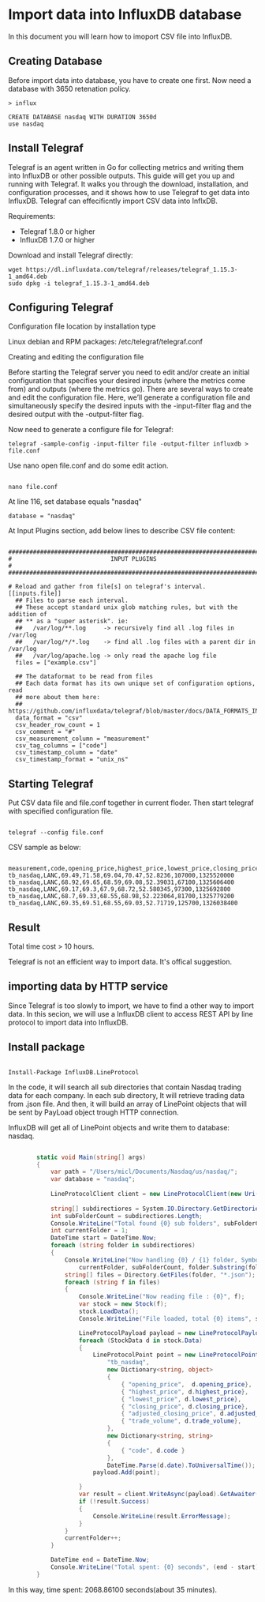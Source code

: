 # Import data into InfluxDB database

In this document you will learn how to imoport CSV file into InfluxDB.


## Creating Database

Before import data into database, you have to create one first. Now need a database with 3650 retenation policy.

```shell
> influx

CREATE DATABASE nasdaq WITH DURATION 3650d
use nasdaq

```


## Install Telegraf

Telegraf is an agent written in Go for collecting metrics and writing them into InfluxDB or other possible outputs. This guide will get you up and running with Telegraf. It walks you through the download, installation, and configuration processes, and it shows how to use Telegraf to get data into InfluxDB. Telegraf can effecificntly import CSV data into InflxDB.

Requirements:

+ Telegraf 1.8.0 or higher
+ InfluxDB 1.7.0 or higher

Download and install Telegraf directly:

```shell
wget https://dl.influxdata.com/telegraf/releases/telegraf_1.15.3-1_amd64.deb
sudo dpkg -i telegraf_1.15.3-1_amd64.deb
```

## Configuring Telegraf

Configuration file location by installation type

Linux debian and RPM packages: /etc/telegraf/telegraf.conf

Creating and editing the configuration file

Before starting the Telegraf server you need to edit and/or create an initial configuration that specifies your desired inputs (where the metrics come from) and outputs (where the metrics go). There are several ways to create and edit the configuration file. Here, we’ll generate a configuration file and simultaneously specify the desired inputs with the -input-filter flag and the desired output with the -output-filter flag.

Now need to generate a configure file for Telegraf:

```shell
telegraf -sample-config -input-filter file -output-filter influxdb > file.conf
```

Use nano open file.conf and do some edit action.

```shell

nano file.conf

```
At line 116, set database equals "nasdaq"

```shell
database = "nasdaq"
```

At Input Plugins section, add below lines to describe CSV file content:

```shell

###############################################################################
#                            INPUT PLUGINS                                    #
###############################################################################

# Reload and gather from file[s] on telegraf's interval.
[[inputs.file]]
  ## Files to parse each interval.
  ## These accept standard unix glob matching rules, but with the addition of
  ## ** as a "super asterisk". ie:
  ##   /var/log/**.log     -> recursively find all .log files in /var/log
  ##   /var/log/*/*.log    -> find all .log files with a parent dir in /var/log
  ##   /var/log/apache.log -> only read the apache log file
  files = ["example.csv"]

  ## The dataformat to be read from files
  ## Each data format has its own unique set of configuration options, read
  ## more about them here:
  ## https://github.com/influxdata/telegraf/blob/master/docs/DATA_FORMATS_INPUT.md
  data_format = "csv"
  csv_header_row_count = 1
  csv_comment = "#"
  csv_measurement_column = "measurement"
  csv_tag_columns = ["code"]
  csv_timestamp_column = "date"
  csv_timestamp_format = "unix_ns"

```

## Starting Telegraf

Put CSV data file and file.conf together in current floder. Then start telegraf with specified configuration file.

```shell

telegraf --config file.conf

```

CSV sample as below:

```csv

measurement,code,opening_price,highest_price,lowest_price,closing_price,adjusted_closing_price,trade_volume,date
tb_nasdaq,LANC,69.49,71.58,69.04,70.47,52.8236,107000,1325520000
tb_nasdaq,LANC,68.92,69.65,68.59,69.08,52.39031,67100,1325606400
tb_nasdaq,LANC,69.17,69.3,67.9,68.72,52.580345,97300,1325692800
tb_nasdaq,LANC,68.7,69.33,68.55,68.98,52.223064,81700,1325779200
tb_nasdaq,LANC,69.35,69.51,68.55,69.03,52.71719,125700,1326038400

```

  ## Result

  Total time cost > 10 hours.

Telegraf is not an efficient way to import data. It's offical suggestion.

## importing data by HTTP service

Since Telegraf is too slowly to import, we have to find a other way to import data. In this secion, we will use a InfluxDB client to access REST API by line protocol to import data into InfluxDB.

## Install package

```shell

Install-Package InfluxDB.LineProtocol

```
In the code, it will search all sub directories that contain Nasdaq trading data for each company. In each sub directory, It will retrieve trading data from .json file. And then, it will build an array of LinePoint objects that will be sent by PayLoad object trough HTTP connection.

InfluxDB will get all of LinePoint objects and write them to database: nasdaq.

```csharp

        static void Main(string[] args)
        {
            var path = "/Users/micl/Documents/Nasdaq/us/nasdaq/";
            var database = "nasdaq";
           
            LineProtocolClient client = new LineProtocolClient(new Uri("http://{server}:8086"), database);
           
            string[] subdirectiores = System.IO.Directory.GetDirectories(path);
            int subFolderCount = subdirectiores.Length;
            Console.WriteLine("Total found {0} sub folders", subFolderCount);
            int currentFolder = 1;
            DateTime start = DateTime.Now;
            foreach (string folder in subdirectiores)
            {
                Console.WriteLine("Now handling {0} / {1} folder, Symbol =  {2}",
                    currentFolder, subFolderCount, folder.Substring(folder.LastIndexOf("/") + 1, folder.Length - folder.LastIndexOf("/") - 1));
                string[] files = Directory.GetFiles(folder, "*.json");
                foreach (string f in files)
                {
                    Console.WriteLine("Now reading file : {0}", f);
                    var stock = new Stock(f);
                    stock.LoadData();
                    Console.WriteLine("File loaded, total {0} items", stock.Data.Count);

                    LineProtocolPayload payload = new LineProtocolPayload();
                    foreach (StockData d in stock.Data)
                    {
                        LineProtocolPoint point = new LineProtocolPoint(
                            "tb_nasdaq",
                            new Dictionary<string, object>
                            {
                                { "opening_price",  d.opening_price},
                                { "highest_price", d.highest_price},
                                { "lowest_price", d.lowest_price},
                                { "closing_price", d.closing_price},
                                { "adjusted_closing_price", d.adjusted_closing_price},
                                { "trade_volume", d.trade_volume},
                            },
                            new Dictionary<string, string>
                            {
                                { "code", d.code }
                            },
                            DateTime.Parse(d.date).ToUniversalTime());
                        payload.Add(point);

                    }
                    var result = client.WriteAsync(payload).GetAwaiter().GetResult();
                    if (!result.Success)
                    {
                        Console.WriteLine(result.ErrorMessage);
                    }
                }
                currentFolder++;
            }

            DateTime end = DateTime.Now;
            Console.WriteLine("Total spent: {0} seconds", (end - start).Seconds);
        }

```
In this way, time spent: 2068.86100 seconds(about 35 minutes).

